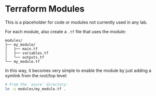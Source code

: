 # Terraform Modules

This is a placeholder for code or modules not currently used in any lab.

For each module, also create a `.tf` file that uses the module:

```
modules/
├── my_module/
│   ├── main.tf
│   ├── variables.tf
│   └── outputs.tf
└── my_module.tf
```

In this way, it becomes very simple to enable the module by just adding a symlink from the root/top level:
```bash
# From the `azure` directory:
ln -s modules/my_module.tf .
```